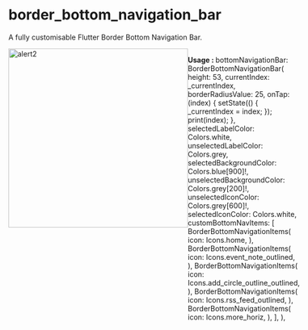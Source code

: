 # border_bottom_navigation_bar

A fully customisable Flutter Border Bottom Navigation Bar.

<div style="display:flex">
<img width="355" alt="alert2" src="https://user-images.githubusercontent.com/44444254/158521966-c5567fb6-05f9-4e33-945f-49b9693a2d8b.png" width="200">
<div/>

<b>Usage : </b>
                bottomNavigationBar: BorderBottomNavigationBar(
                    height: 53,
                    currentIndex: _currentIndex,
                    borderRadiusValue: 25,
                    onTap: (index) {
                    setState(() {
                        _currentIndex = index;
                    });
                    print(index);
                    },
                    selectedLabelColor: Colors.white,
                    unselectedLabelColor: Colors.grey,
                    selectedBackgroundColor: Colors.blue[900]!,
                    unselectedBackgroundColor: Colors.grey[200]!,
                    unselectedIconColor: Colors.grey[600]!,
                    selectedIconColor: Colors.white,
                    customBottomNavItems: [
                    BorderBottomNavigationItems(
                        icon: Icons.home,
                    ),
                    BorderBottomNavigationItems(
                        icon: Icons.event_note_outlined,
                    ),
                    BorderBottomNavigationItems(
                        icon: Icons.add_circle_outline_outlined,
                    ),
                    BorderBottomNavigationItems(
                        icon: Icons.rss_feed_outlined,
                    ),
                    BorderBottomNavigationItems(
                        icon: Icons.more_horiz,
                    ),
                    ],
                ),